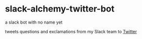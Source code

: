 # slack-alchemy-twitter-bot
a slack bot with no name yet

tweets questions and exclamations from my Slack team to [Twitter](https://twitter.com/SlackyDan1985)

